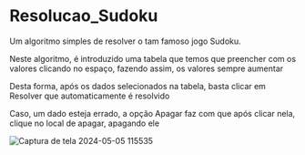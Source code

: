 # Resolucao_Sudoku
Um algoritmo simples de resolver o tam famoso jogo Sudoku.

Neste algoritmo, é introduzido uma tabela que temos que preencher com os valores clicando no espaço, fazendo assim, os valores sempre aumentar

Desta forma, após os dados selecionados na tabela, basta clicar em Resolver que automaticamente é resolvido

Caso, um dado esteja errado, a opção Apagar faz com que após clicar nela, clique no local de apagar, apagando ele

![Captura de tela 2024-05-05 115535](https://github.com/IuryHilario/Resolucao_Sudoku/assets/120684436/ab46c59b-1584-468a-9fbb-7d3a9c44116e)
